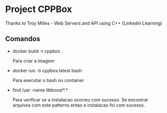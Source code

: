 # Project CPPBox 

Thanks to Troy Milles - Web Servers and API using C++ (Linkedin Learning)

## Comandos

- docker build -t cppbox .
  
  Para criar a imagem

- docker run -ti cppbox:latest bash

  Para executar o bash no container

- find /usr -name libboost*.*

  Para verificar se a instalacao ocorreu com sucesso.
  Se encontrar arquivos com este patterns entao a instalacao foi com sucesso.
